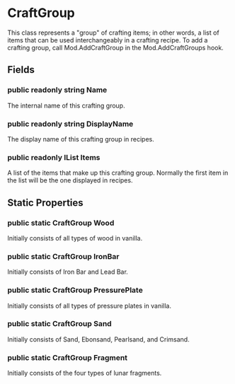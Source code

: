 # CraftGroup

This class represents a "group" of crafting items; in other words, a list of items that can be used interchangeably in a crafting recipe. To add a crafting group, call Mod.AddCraftGroup in the Mod.AddCraftGroups hook.

## Fields

### public readonly string Name

The internal name of this crafting group.

### public readonly string DisplayName

The display name of this crafting group in recipes.

### public readonly IList<int> Items

A list of the items that make up this crafting group. Normally the first item in the list will be the one displayed in recipes.

## Static Properties

### public static CraftGroup Wood

Initially consists of all types of wood in vanilla.

### public static CraftGroup IronBar

Initially consists of Iron Bar and Lead Bar.

### public static CraftGroup PressurePlate

Initially consists of all types of pressure plates in vanilla.

### public static CraftGroup Sand

Initially consists of Sand, Ebonsand, Pearlsand, and Crimsand.

### public static CraftGroup Fragment

Initially consists of the four types of lunar fragments.